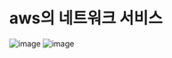 # aws의 네트워크 서비스

![image](https://user-images.githubusercontent.com/59350891/103666885-8e9a8480-4fb8-11eb-883a-8c9b4926004d.png)
![image](https://user-images.githubusercontent.com/59350891/103666939-9fe39100-4fb8-11eb-9d12-27955dc08a6e.png)
